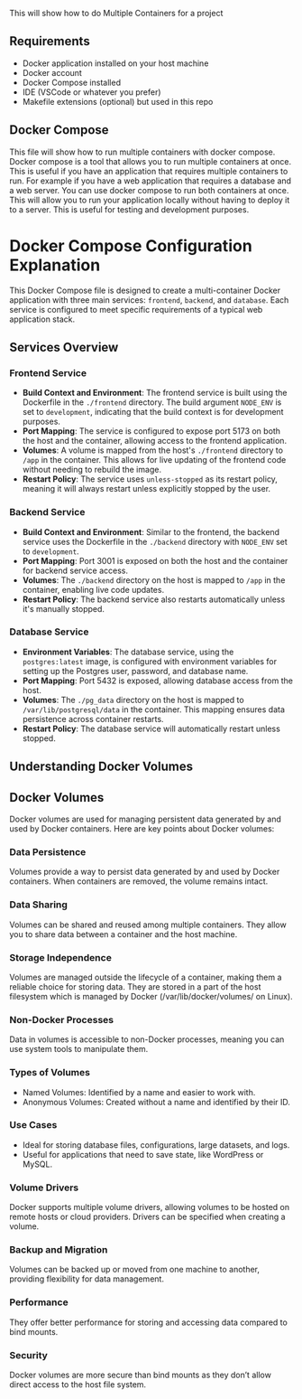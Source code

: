 This will show how to do Multiple Containers for a project

## Requirements
- Docker application installed on your host machine
- Docker account
- Docker Compose installed
- IDE (VSCode or whatever you prefer)
- Makefile extensions (optional) but used in this repo

## Docker Compose
This file will show how to run multiple containers with docker compose. Docker compose is a tool that allows you to run multiple containers at once. This is useful if you have an application that requires multiple containers to run. For example if you have a web application that requires a database and a web server. You can use docker compose to run both containers at once. This will allow you to run your application locally without having to deploy it to a server. This is useful for testing and development purposes.

# Docker Compose Configuration Explanation

This Docker Compose file is designed to create a multi-container Docker application with three main services: `frontend`, `backend`, and `database`. Each service is configured to meet specific requirements of a typical web application stack.

## Services Overview

### Frontend Service
- **Build Context and Environment**: The frontend service is built using the Dockerfile in the `./frontend` directory. The build argument `NODE_ENV` is set to `development`, indicating that the build context is for development purposes.
- **Port Mapping**: The service is configured to expose port 5173 on both the host and the container, allowing access to the frontend application.
- **Volumes**: A volume is mapped from the host's `./frontend` directory to `/app` in the container. This allows for live updating of the frontend code without needing to rebuild the image.
- **Restart Policy**: The service uses `unless-stopped` as its restart policy, meaning it will always restart unless explicitly stopped by the user.

### Backend Service
- **Build Context and Environment**: Similar to the frontend, the backend service uses the Dockerfile in the `./backend` directory with `NODE_ENV` set to `development`.
- **Port Mapping**: Port 3001 is exposed on both the host and the container for backend service access.
- **Volumes**: The `./backend` directory on the host is mapped to `/app` in the container, enabling live code updates.
- **Restart Policy**: The backend service also restarts automatically unless it's manually stopped.

### Database Service
- **Environment Variables**: The database service, using the `postgres:latest` image, is configured with environment variables for setting up the Postgres user, password, and database name.
- **Port Mapping**: Port 5432 is exposed, allowing database access from the host.
- **Volumes**: The `./pg_data` directory on the host is mapped to `/var/lib/postgresql/data` in the container. This mapping ensures data persistence across container restarts.
- **Restart Policy**: The database service will automatically restart unless stopped.

## Understanding Docker Volumes
## Docker Volumes

Docker volumes are used for managing persistent data generated by and used by Docker containers. Here are key points about Docker volumes:

### Data Persistence

Volumes provide a way to persist data generated by and used by Docker containers. When containers are removed, the volume remains intact.

### Data Sharing

Volumes can be shared and reused among multiple containers. They allow you to share data between a container and the host machine.

### Storage Independence

Volumes are managed outside the lifecycle of a container, making them a reliable choice for storing data. They are stored in a part of the host filesystem which is managed by Docker (/var/lib/docker/volumes/ on Linux).

### Non-Docker Processes

Data in volumes is accessible to non-Docker processes, meaning you can use system tools to manipulate them.

### Types of Volumes

- Named Volumes: Identified by a name and easier to work with.
- Anonymous Volumes: Created without a name and identified by their ID.

### Use Cases

- Ideal for storing database files, configurations, large datasets, and logs.
- Useful for applications that need to save state, like WordPress or MySQL.

### Volume Drivers

Docker supports multiple volume drivers, allowing volumes to be hosted on remote hosts or cloud providers. Drivers can be specified when creating a volume.

### Backup and Migration

Volumes can be backed up or moved from one machine to another, providing flexibility for data management.

### Performance

They offer better performance for storing and accessing data compared to bind mounts.

### Security

Docker volumes are more secure than bind mounts as they don’t allow direct access to the host file system.
